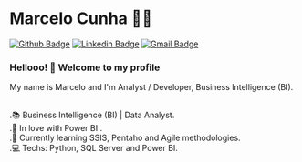 # Marcelo Cunha :man_technologist:

[![Github Badge](https://img.shields.io/badge/-Github-000?style=flat-square&logo=Github&logoColor=white&link=https://github.com/lucasgdb)](https://github.com/https://github.com/mcunhash)
[![Linkedin Badge](https://img.shields.io/badge/-LinkedIn-blue?style=flat-square&logo=Linkedin&logoColor=white&link=www.linkedin.com/in/marcelohenriquesousacunha)](www.linkedin.com/in/marcelohenriquesousacunha)
[![Gmail Badge](https://img.shields.io/badge/-Gmail-c14438?style=flat-square&logo=Gmail&logoColor=white&link=mailto:mhenrique.sousa@gmail.com)](mailto:mhenriquesousa@gmail.com)


### Hellooo! 👋 Welcome to my profile

My name is Marcelo and I'm Analyst / Developer, Business Intelligence (BI).


<br/>.📚 Business Intelligence (BI) | Data Analyst.
<br/>.💙 In love with  Power BI .
<br/>.🌱 Currently learning SSIS, Pentaho and Agile methodologies.
<br/>.💻  Techs: Python, SQL Server and Power BI.
